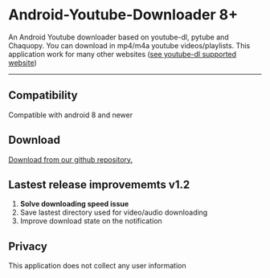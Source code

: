 # Android-Youtube-Downloader 8+
An Android Youtube downloader based on youtube-dl, pytube and Chaquopy.
You can download in mp4/m4a youtube videos/playlists. This application work for many other websites ([see youtube-dl supported website](https://ytdl-org.github.io/youtube-dl/supportedsites.html))
***
## Compatibility
Compatible with android 8 and newer
## Download
[Download from our github repository.](https://github.com/acmo0/Android-Youtube-Downloader/releases/tag/v1.2)
## Lastest release improvememts v1.2

1. **Solve downloading speed issue**
2. Save lastest directory used for video/audio downloading
3. Improve download state on the notification
## Privacy
This application does not collect any user information
